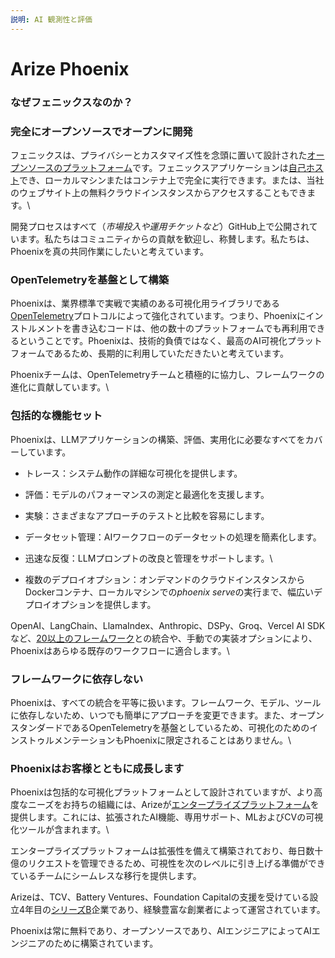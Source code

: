 ```yaml
---
説明: AI 観測性と評価
---
```


# Arize Phoenix

### なぜフェニックスなのか？

### 完全にオープンソースでオープンに開発

フェニックスは、プライバシーとカスタマイズ性を念頭に置いて設計された[オープンソースのプラットフォーム](https://github.com/Arize-ai/phoenix)です。フェニックスアプリケーションは[自己ホスト](https://docs.arize.com/phoenix/deployment)でき、ローカルマシンまたはコンテナ上で完全に実行できます。または、当社のウェブサイト上の無料クラウドインスタンスからアクセスすることもできます。\


開発プロセスはすべて（_市場投入や運用チケットなど_）GitHub上で公開されています。私たちはコミュニティからの貢献を歓迎し、称賛します。私たちは、Phoenixを真の共同作業にしたいと考えています。

### OpenTelemetryを基盤として構築 

Phoenixは、業界標準で実戦で実績のある可視化用ライブラリである[OpenTelemetry](https://opentelemetry.io/)プロトコルによって強化されています。つまり、Phoenixにインストルメントを書き込むコードは、他の数十のプラットフォームでも再利用できるということです。Phoenixは、技術的負債ではなく、最高のAI可視化プラットフォームであるため、長期的に利用していただきたいと考えています。

Phoenixチームは、OpenTelemetryチームと積極的に協力し、フレームワークの進化に貢献しています。\


### 包括的な機能セット

Phoenixは、LLMアプリケーションの構築、評価、実用化に必要なすべてをカバーしています。

* トレース：システム動作の詳細な可視化を提供します。
* 評価：モデルのパフォーマンスの測定と最適化を支援します。
* 実験：さまざまなアプローチのテストと比較を容易にします。
* データセット管理：AIワークフローのデータセットの処理を簡素化します。
* 迅速な反復：LLMプロンプトの改良と管理をサポートします。\

* 複数のデプロイオプション：オンデマンドのクラウドインスタンスからDockerコンテナ、ローカルマシンで&#x306E;_&#x70;hoenix serv&#x65;_&#x306E;実行まで、幅広いデプロイオプションを提供します。

OpenAI、LangChain、LlamaIndex、Anthropic、DSPy、Groq、Vercel AI SDKなど、[20以上のフレームワーク](https://docs.arize.com/phoenix/tracing/integrations-tracing)との統合や、手動での実装オプションにより、Phoenixはあらゆる既存のワークフローに適合します。\


### フレームワークに依存しない

Phoenixは、すべての統合を平等に扱います。フレームワーク、モデル、ツールに依存しないため、いつでも簡単にアプローチを変更できます。また、オープンスタンダードであるOpenTelemetryを基盤としているため、可視化のためのインストゥルメンテーションもPhoenixに限定されることはありません。\


### Phoenixはお客様とともに成長します

Phoenixは包括的な可視化プラットフォームとして設計されていますが、より高度なニーズをお持ちの組織には、Arizeが[エンタープライズプラットフォーム](https://arize.com/)を提供します。これには、拡張されたAI機能、専用サポート、MLおよびCVの可視化ツールが含まれます。\


エンタープライズプラットフォームは拡張性を備えて構築されており、毎日数十億のリクエストを管理できるため、可視性を次のレベルに引き上げる準備ができているチームにシームレスな移行を提供します。

Arizeは、TCV、Battery Ventures、Foundation Capitalの支援を受けている設立4年目の[シリーズB](https://techcrunch.com/2022/09/08/arize-lands-38m-to-grow-its-mlops-platform-for-the-enterprise/?guccounter=1)企業であり、経験豊富な創業者によって運営されています。

Phoenixは常に無料であり、オープンソースであり、AIエンジニアによってAIエンジニアのために構築されています。
